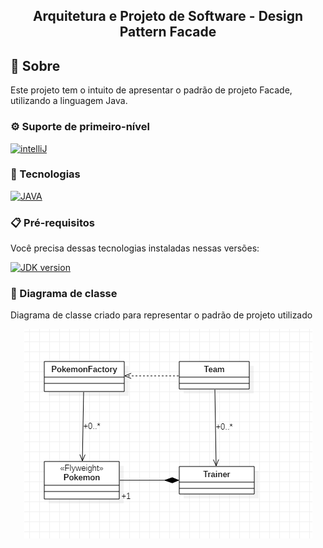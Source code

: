 <div>
  <h2 align="center">Arquitetura e Projeto de Software - Design Pattern Facade</h2>
</div>

<div>
  
## 🤔 Sobre
  
  <p>Este projeto tem o intuito de apresentar o padrão de projeto Facade, utilizando a linguagem Java.</p>
  
### ⚙ Suporte de primeiro-nível

[![intelliJ][intelliJ]][intelliJ-url]
  
  ### 💾 Tecnologias

[![JAVA][JAVA]][JAVA-url]
  
  ### 📋 Pré-requisitos

Você precisa dessas tecnologias instaladas nessas versões:

[![JDK version][JDK-version]][JDK-installation]
  
  ### 📜 Diagrama de classe
  
  <p>Diagrama de classe criado para representar o padrão de projeto utilizado</p>
  
  <div align="center"><img src="assets\Diagram.png"/></div>
  
</div>
 
 
 
 
 
 <!-- BADGE - intelliJ -->

[intelliJ]: https://img.shields.io/badge/intellij%20idea-blue.svg?style=for-the-badge&logo=intellijidea
[intelliJ-url]: https://www.jetbrains.com/idea/

<!-- BADGE - JAVA -->

[JAVA]: https://img.shields.io/badge/Java-fce303?logo=oracle&logoColor=black&style=for-the-badge
[JAVA-url]: https://www.oracle.com/java/technologies/downloads/

[JDK-version]: https://shields.io/badge/JDK-=_17.0.1-43853D?logo=openjdk&style=for-the-badge&logoColor=white
[JDK-installation]: https://access.redhat.com/documentation/pt-br/openjdk/8/html-single/installing_and_using_openjdk_8_for_windows/index#openjdk8-windows-installing-
